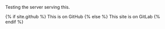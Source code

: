 ---
---

Testing the server serving this.

{% if site.github %}
This is on GitHub
{% else %}
This site is on GitLab
{% endif %}